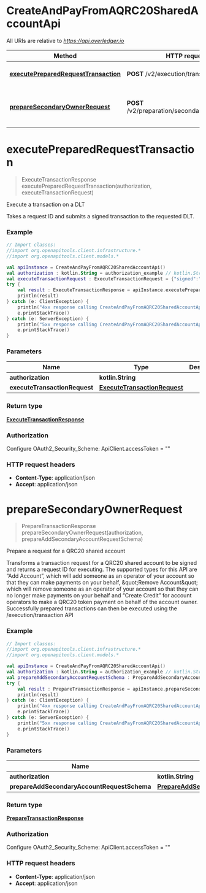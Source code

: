 # CreateAndPayFromAQRC20SharedAccountApi

All URIs are relative to *https://api.overledger.io*

Method | HTTP request | Description
------------- | ------------- | -------------
[**executePreparedRequestTransaction**](CreateAndPayFromAQRC20SharedAccountApi.md#executePreparedRequestTransaction) | **POST** /v2/execution/transaction | Execute a transaction on a DLT
[**prepareSecondaryOwnerRequest**](CreateAndPayFromAQRC20SharedAccountApi.md#prepareSecondaryOwnerRequest) | **POST** /v2/preparation/secondaryaccountowner | Prepare a request for a QRC20 shared account


<a name="executePreparedRequestTransaction"></a>
# **executePreparedRequestTransaction**
> ExecuteTransactionResponse executePreparedRequestTransaction(authorization, executeTransactionRequest)

Execute a transaction on a DLT

Takes a request ID and submits a signed transaction to the requested DLT.

### Example
```kotlin
// Import classes:
//import org.openapitools.client.infrastructure.*
//import org.openapitools.client.models.*

val apiInstance = CreateAndPayFromAQRC20SharedAccountApi()
val authorization : kotlin.String = authorization_example // kotlin.String | 
val executeTransactionRequest : ExecuteTransactionRequest = {"signed":"0xf8a9398501ef4f86e682a0c294f9cd6c86992fce1481dbc4bdb7e1b101c1e8cee280b844a9059cbb000000000000000000000000d8b31b65878a6b1a6caf9f4819c1a42d68a7a11600000000000000000000000000000000000000000000000000038d7ea4c6800029a088680bffd2eb74053e968ac8bcd1f76beaa61b353d8616a8cc559e57685080bea07a77b7591f09290fbb9cda5263471e8a9ca46f4c7b30d6a4885e583771d809f5","requestId":"79763168-a4f9-42bf-9f10-2e08491136a7"} // ExecuteTransactionRequest | 
try {
    val result : ExecuteTransactionResponse = apiInstance.executePreparedRequestTransaction(authorization, executeTransactionRequest)
    println(result)
} catch (e: ClientException) {
    println("4xx response calling CreateAndPayFromAQRC20SharedAccountApi#executePreparedRequestTransaction")
    e.printStackTrace()
} catch (e: ServerException) {
    println("5xx response calling CreateAndPayFromAQRC20SharedAccountApi#executePreparedRequestTransaction")
    e.printStackTrace()
}
```

### Parameters

Name | Type | Description  | Notes
------------- | ------------- | ------------- | -------------
 **authorization** | **kotlin.String**|  |
 **executeTransactionRequest** | [**ExecuteTransactionRequest**](ExecuteTransactionRequest.md)|  |

### Return type

[**ExecuteTransactionResponse**](ExecuteTransactionResponse.md)

### Authorization


Configure OAuth2_Security_Scheme:
    ApiClient.accessToken = ""

### HTTP request headers

 - **Content-Type**: application/json
 - **Accept**: application/json

<a name="prepareSecondaryOwnerRequest"></a>
# **prepareSecondaryOwnerRequest**
> PrepareTransactionResponse prepareSecondaryOwnerRequest(authorization, prepareAddSecondaryAccountRequestSchema)

Prepare a request for a QRC20 shared account

Transforms a transaction request for a QRC20 shared account to be signed and returns a request ID for executing. The supported types for this API are “Add Account”, which will add someone as an operator of your account so that they can make payments on your behalf, \&quot;Remove Account\&quot; which will remove someone as an operator of your account so that they can no longer make payments on your behalf and “Create Credit” for account operators to make a QRC20 token payment on behalf of the account owner. Successfully prepared transactions can then be executed using the /execution/transaction API

### Example
```kotlin
// Import classes:
//import org.openapitools.client.infrastructure.*
//import org.openapitools.client.models.*

val apiInstance = CreateAndPayFromAQRC20SharedAccountApi()
val authorization : kotlin.String = authorization_example // kotlin.String | 
val prepareAddSecondaryAccountRequestSchema : PrepareAddSecondaryAccountRequestSchema = {"location":{"technology":"Ethereum","network":"Ropsten Testnet"},"type":"Create Credit","urgency":"normal","requestDetails":{"owner":{"accountId":"0x08f0C8451eC8283638F35D863DfFD8c1e1b3E39d"},"payee":[{"payment":{"amount":"0.00001","unit":"FRZ"},"payeeId":"0xd8b31B65878a6B1a6cAf9f4819C1A42d68a7A116"}],"payer":[{"payerId":"0x37dc24fd0b91bd2b17c5e4b52d90f13dacc057aa"}]}} // PrepareAddSecondaryAccountRequestSchema | 
try {
    val result : PrepareTransactionResponse = apiInstance.prepareSecondaryOwnerRequest(authorization, prepareAddSecondaryAccountRequestSchema)
    println(result)
} catch (e: ClientException) {
    println("4xx response calling CreateAndPayFromAQRC20SharedAccountApi#prepareSecondaryOwnerRequest")
    e.printStackTrace()
} catch (e: ServerException) {
    println("5xx response calling CreateAndPayFromAQRC20SharedAccountApi#prepareSecondaryOwnerRequest")
    e.printStackTrace()
}
```

### Parameters

Name | Type | Description  | Notes
------------- | ------------- | ------------- | -------------
 **authorization** | **kotlin.String**|  |
 **prepareAddSecondaryAccountRequestSchema** | [**PrepareAddSecondaryAccountRequestSchema**](PrepareAddSecondaryAccountRequestSchema.md)|  |

### Return type

[**PrepareTransactionResponse**](PrepareTransactionResponse.md)

### Authorization


Configure OAuth2_Security_Scheme:
    ApiClient.accessToken = ""

### HTTP request headers

 - **Content-Type**: application/json
 - **Accept**: application/json

